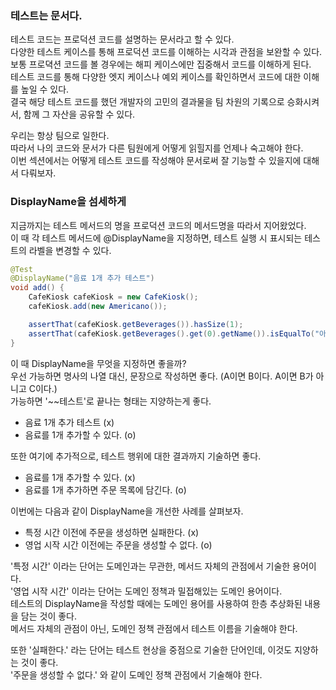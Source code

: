 ### 테스트는 문서다.

테스트 코드는 프로덕션 코드를 설명하는 문서라고 할 수 있다.  
다양한 테스트 케이스를 통해 프로덕션 코드를 이해하는 시각과 관점을 보완할 수 있다.  
보통 프로뎍션 코드를 볼 경우에는 해피 케이스에만 집중해서 코드를 이해하게 된다.  
테스트 코드를 통해 다양한 엣지 케이스나 예외 케이스를 확인하면서 코드에 대한 이해를 높일 수 있다.  
결국 해당 테스트 코드를 했던 개발자의 고민의 결과물을 팀 차원의 기록으로 승화시켜서, 함께 그 자산을 공유할 수 있다.

우리는 항상 팀으로 일한다.  
따라서 나의 코드와 문서가 다른 팀원에게 어떻게 읽힐지를 언제나 숙고해야 한다.  
이번 섹션에서는 어떻게 테스트 코드를 작성해야 문서로써 잘 기능할 수 있을지에 대해서 다뤄보자.

### DisplayName을 섬세하게

지금까지는 테스트 메서드의 명을 프로덕션 코드의 메서드명을 따라서 지어왔었다.  
이 때 각 테스트 메서드에 @DisplayName을 지정하면, 테스트 실행 시 표시되는 테스트의 라벨을 변경할 수 있다.

```java
@Test
@DisplayName("음료 1개 추가 테스트")
void add() {
    CafeKiosk cafeKiosk = new CafeKiosk();
    cafeKiosk.add(new Americano());

    assertThat(cafeKiosk.getBeverages()).hasSize(1);
    assertThat(cafeKiosk.getBeverages().get(0).getName()).isEqualTo("아메리카노");
}
```

이 때 DisplayName을 무엇을 지정하면 좋을까?  
우선 가능하면 명사의 나열 대신, 문장으로 작성하면 좋다. (A이면 B이다. A이면 B가 아니고 C이다.)  
가능하면 '~~테스트'로 끝나는 형태는 지양하는게 좋다.

- 음료 1개 추가 테스트 (x)
- 음료를 1개 추가할 수 있다. (o)

또한 여기에 추가적으로, 테스트 행위에 대한 결과까지 기술하면 좋다.

- 음료를 1개 추가할 수 있다. (x)
- 음료를 1개 추가하면 주문 목록에 담긴다. (o)

이번에는 다음과 같이 DisplayName을 개선한 사례를 살펴보자.

- 특정 시간 이전에 주문을 생성하면 실패한다. (x)
- 영업 시작 시간 이전에는 주문을 생성할 수 없다. (o)

'특정 시간' 이라는 단어는 도메인과는 무관한, 메서드 자체의 관점에서 기술한 용어이다.  
'영업 시작 시간' 이라는 단어는 도메인 정책과 밀접해있는 도메인 용어이다.  
테스트의 DisplayName을 작성할 때에는 도메인 용어를 사용하여 한층 추상화된 내용을 담는 것이 좋다.  
메서드 자체의 관점이 아닌, 도메인 정책 관점에서 테스트 이름을 기술해야 한다.

또한 '실패한다.' 라는 단어는 테스트 현상을 중점으로 기술한 단어인데, 이것도 지양하는 것이 좋다.  
'주문을 생성할 수 없다.' 와 같이 도메인 정책 관점에서 기술해야 한다.
